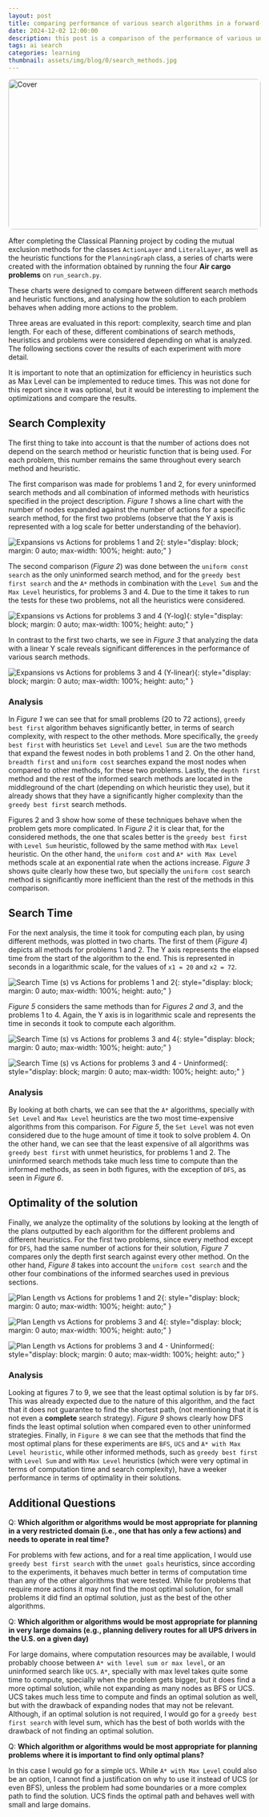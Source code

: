 ```yaml
---
layout: post
title: comparing performance of various search algorithms in a forward-planning agent
date: 2024-12-02 12:00:00
description: this post is a comparison of the performance of various uninformed and informed search algorithms
tags: ai search
categories: learning
thumbnail: assets/img/blog/0/search_methods.jpg
---
```


<!-- Cover START -->
<div style="display: flex; justify-content: center;">
  <img src="/assets/img/blog/0/search_methods.jpg" alt="Cover"
       style="width: 100%; max-width: 960px; height: 300px; object-fit: cover; object-position: center; border-radius: 8px;" />
</div>
<!-- Cover END -->

After completing the Classical Planning project by coding the mutual exclusion methods for the classes `ActionLayer` and `LiteralLayer`, as well as the heuristic functions for the `PlanningGraph` class, a series of charts were created with the information obtained by running the four **Air cargo problems** on `run_search.py`.

These charts were designed to compare between different search methods and heuristic functions, and analysing how the solution to each problem behaves when adding more actions to the problem.

Three areas are evaluated in this report: complexity, search time and plan length. For each of these, different combinations of search methods, heuristics and problems were considered depending on what is analyzed. The following sections cover the results of each experiment with more detail.

It is important to note that an optimization for efficiency in heuristics such as Max Level can be implemented to reduce times. This was not done for this report since it was optional, but it would be interesting to implement the optimizations and compare the results.

## Search Complexity

The first thing to take into account is that the number of actions does not depend on the search method or heuristic function that is being used. For each problem, this number remains the same throughout every search method and heuristic.

The first comparison was made for problems 1 and 2, for every uninformed search methods and all combination of informed methods with heuristics specified in the project description. *Figure 1* shows a line chart with the number of nodes expanded against the number of actions for a specific search method, for the first two problems (observe that the Y axis is represented with a log scale for better understanding of the behavior).

![Expansions vs Actions for problems 1 and 2](/assets/img/blog/0/rubric_1_all-1-2-B.png){: style="display: block; margin: 0 auto; max-width: 100%; height: auto;" }

The second comparison (*Figure 2*) was done between the `uniform const search` as the only uninformed search method, and for the `greedy best first search` and the `A*` methods in combination with the `Level Sum` and the `Max Level` heuristics, for problems 3 and 4. Due to the time it takes to run the tests for these two problems, not all the heuristics were considered.

![Expansions vs Actions for problems 3 and 4 (Y-log)](/assets/img/blog/0/rubric_1_all-3-4.png){: style="display: block; margin: 0 auto; max-width: 100%; height: auto;" }

In contrast to the first two charts, we see in *Figure 3* that analyzing the data with a linear Y scale reveals significant differences in the performance of various search methods.

![Expansions vs Actions for problems 3 and 4 (Y-linear)](/assets/img/blog/0/rubric_1_3-4-nolog.png){: style="display: block; margin: 0 auto; max-width: 100%; height: auto;" }

### Analysis

In *Figure 1* we can see that for small problems (20 to 72 actions), `greedy best first` algorithm behaves significantly better, in terms of search complexity, with respect to the other methods. More specifically, the `greedy best first` with heuristics `Set Level` and `Level Sum` are the two methods that expand the fewest nodes in both problems 1 and 2. On the other hand, `breadth first` and `uniform cost` searches expand the most nodes when compared to other methods, for these two problems. Lastly, the `depth first` method and the rest of the informed search methods are located in the middleground of the chart (depending on which heuristic they use), but it already shows that they have a significantly higher complexity than the `greedy best first` search methods.

Figures 2 and 3 show how some of these techniques behave when the problem gets more complicated. In *Figure 2* it is clear that, for the considered methods, the one that scales better is the `greedy best first` with `Level Sum` heuristic, followed by the same method with `Max Level` heuristic. On the other hand, the `uniform cost` and `A* with Max Level` methods scale at an exponential rate when the actions increase. *Figure 3* shows quite clearly how these two, but specially the `uniform cost` search method is significantly more inefficient than the rest of the methods in this comparison.

## Search Time

For the next analysis, the time it took for computing each plan, by using different methods, was plotted in two charts. The first of them (*Figure 4*) depicts all methods for problems 1 and 2. The Y axis represents the elapsed time from the start of the algorithm to the end. This is represented in seconds in a logarithmic scale, for the values of `x1 = 20` and `x2 = 72`.

![Search Time (s) vs Actions for problems 1 and 2](/assets/img/blog/0/rubric_2_all-1-2.png){: style="display: block; margin: 0 auto; max-width: 100%; height: auto;" }

*Figure 5* considers the same methods than for *Figures 2 and 3*, and the problems 1 to 4. Again, the Y axis is in logarithmic scale and represents the time in seconds it took to compute each algorithm.

![Search Time (s) vs Actions for problems 3 and 4](/assets/img/blog/0/rubric_2_all-3-4.png){: style="display: block; margin: 0 auto; max-width: 100%; height: auto;" }

![Search Time (s) vs Actions for problems 3 and 4 - Uninformed](/assets/img/blog/0/rubric_2_uninformed-log.png){: style="display: block; margin: 0 auto; max-width: 100%; height: auto;" }

<!-- markdownlint-disable-next-line MD024 -->
### Analysis

By looking at both charts, we can see that the `A*` algorithms, specially with `Set Level` and `Max Level` heuristics are the two most time-expensive algorithms from this comparison. For *Figure 5*, the `Set Level` was not even considered due to the huge amount of time it took to solve problem 4. On the other hand, we can see that the least expensive of all algorithms was `greedy best first` with unmet heuristics, for problems 1 and 2. The uninformed search methods take much less time to compute than the informed methods, as seen in both figures, with the exception of `DFS`, as seen in *Figure 6*.

## Optimality of the solution

Finally, we analyze the optimality of the solutions by looking at the length of the plans outputted by each algorithm for the different problems and different heuristics. For the first two problems, since every method except for `DFS`, had the same number of actions for their solution, *Figure 7* compares only the depth first search against every other method. On the other hand, *Figure 8* takes into account the `uniform cost search` and the other four combinations of the informed searches used in previous sections.

![Plan Length vs Actions for problems 1 and 2](/assets/img/blog/0/rubric_3_all-1-2-B.png){: style="display: block; margin: 0 auto; max-width: 100%; height: auto;" }

![Plan Length vs Actions for problems 3 and 4](/assets/img/blog/0/rubric_3_all-3-4.png){: style="display: block; margin: 0 auto; max-width: 100%; height: auto;" }

![Plan Length vs Actions for problems 3 and 4 - Uninformed](/assets/img/blog/0/rubric_3_uninformed.png){: style="display: block; margin: 0 auto; max-width: 100%; height: auto;" }

<!-- markdownlint-disable-next-line MD024 -->
### Analysis

Looking at figures 7 to 9, we see that the least optimal solution is by far `DFS`. This was already expected due to the nature of this algorithm, and the fact that it does not guarantee to find the shortest path, (not mentioning that it is not even a **complete** search strategy). *Figure 9* shows clearly how DFS finds the least optimal solution when compared even to other uninformed strategies. Finally, in `Figure 8` we can see that the methods that find the most optimal plans for these experiments are `BFS`, `UCS` and `A* with Max Level heuristic`, while other informed methods, such as `greedy best first` with `Level Sum` and with `Max Level` heuristics (which were very optimal in terms of computation time and search complexity), have a weeker performance in terms of optimality in their solutions.

## Additional Questions

Q: **Which algorithm or algorithms would be most appropriate for planning in a very restricted domain (i.e., one that has only a few actions) and needs to operate in real time?**

For problems with few actions, and for a real time application, I would use `greedy best first search` with the `unmet goals` heuristics, since according to the experiments, it behaves much better in terms of computation time than any of the other algorithms that were tested. While for problems that require more actions it may not find the most optimal solution, for small problems it did find an optimal solution, just as the best of the other algorithms.

Q: **Which algorithm or algorithms would be most appropriate for planning in very large domains (e.g., planning delivery routes for all UPS drivers in the U.S. on a given day)**

For large domains, where computation resources may be available, I would probably choose between `A* with level sum or max level`, or an uninformed search like `UCS`. `A*`, specially with max level takes quite some time to compute, specially when the problem gets bigger, but it does find a more optimal solution, while not expanding as many nodes as BFS or UCS. UCS takes much less time to compute and finds an optimal solution as well, but with the drawback of expanding nodes that may not be relevant. Although, if an optimal solution is not required, I would go for a `greedy best first search` with level sum, which has the best of both worlds with the drawback of not finding an optimal solution.

Q: **Which algorithm or algorithms would be most appropriate for planning problems where it is important to find only optimal plans?**

In this case I would go for a simple `UCS`. While `A* with Max Level` could also be an option, I cannot find a justification on why to use it instead of UCS (or even BFS), unless the problem had some boundaries or a more complex path to find the solution. UCS finds the optimal path and behaves well with small and large domains.
